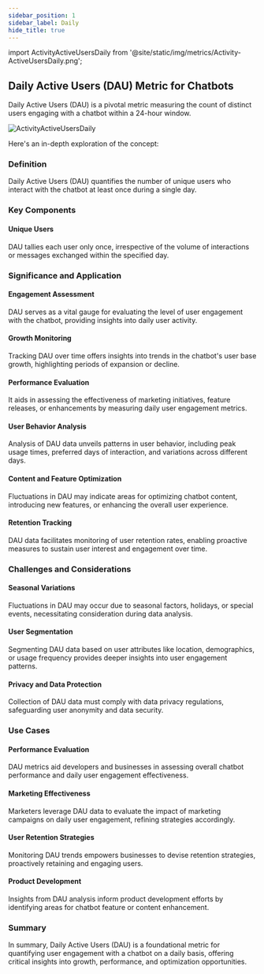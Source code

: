 ```yaml
---
sidebar_position: 1
sidebar_label: Daily
hide_title: true
---
```


import ActivityActiveUsersDaily from '@site/static/img/metrics/Activity-ActiveUsersDaily.png';


## Daily Active Users (DAU) Metric for Chatbots

Daily Active Users (DAU) is a pivotal metric measuring the count of distinct users engaging with a chatbot within a 24-hour window. 

   <img src={ActivityActiveUsersDaily} alt="ActivityActiveUsersDaily" />


Here's an in-depth exploration of the concept:

### Definition

Daily Active Users (DAU) quantifies the number of unique users who interact with the chatbot at least once during a single day.

### Key Components

#### Unique Users

DAU tallies each user only once, irrespective of the volume of interactions or messages exchanged within the specified day.

### Significance and Application

#### Engagement Assessment

DAU serves as a vital gauge for evaluating the level of user engagement with the chatbot, providing insights into daily user activity.

#### Growth Monitoring

Tracking DAU over time offers insights into trends in the chatbot's user base growth, highlighting periods of expansion or decline.

#### Performance Evaluation

It aids in assessing the effectiveness of marketing initiatives, feature releases, or enhancements by measuring daily user engagement metrics.

#### User Behavior Analysis

Analysis of DAU data unveils patterns in user behavior, including peak usage times, preferred days of interaction, and variations across different days.

#### Content and Feature Optimization

Fluctuations in DAU may indicate areas for optimizing chatbot content, introducing new features, or enhancing the overall user experience.

#### Retention Tracking

DAU data facilitates monitoring of user retention rates, enabling proactive measures to sustain user interest and engagement over time.

### Challenges and Considerations

#### Seasonal Variations

Fluctuations in DAU may occur due to seasonal factors, holidays, or special events, necessitating consideration during data analysis.

#### User Segmentation

Segmenting DAU data based on user attributes like location, demographics, or usage frequency provides deeper insights into user engagement patterns.

#### Privacy and Data Protection

Collection of DAU data must comply with data privacy regulations, safeguarding user anonymity and data security.

### Use Cases

#### Performance Evaluation

DAU metrics aid developers and businesses in assessing overall chatbot performance and daily user engagement effectiveness.

#### Marketing Effectiveness

Marketers leverage DAU data to evaluate the impact of marketing campaigns on daily user engagement, refining strategies accordingly.

#### User Retention Strategies

Monitoring DAU trends empowers businesses to devise retention strategies, proactively retaining and engaging users.

#### Product Development

Insights from DAU analysis inform product development efforts by identifying areas for chatbot feature or content enhancement.

### Summary

In summary, Daily Active Users (DAU) is a foundational metric for quantifying user engagement with a chatbot on a daily basis, offering critical insights into growth, performance, and optimization opportunities.